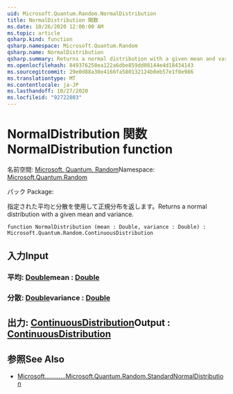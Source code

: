 ```yaml
---
uid: Microsoft.Quantum.Random.NormalDistribution
title: NormalDistribution 関数
ms.date: 10/26/2020 12:00:00 AM
ms.topic: article
qsharp.kind: function
qsharp.namespace: Microsoft.Quantum.Random
qsharp.name: NormalDistribution
qsharp.summary: Returns a normal distribution with a given mean and variance.
ms.openlocfilehash: 849376258ea122a6dbe859dd08144e4d18434143
ms.sourcegitcommit: 29e0d88a30e4166fa580132124b0eb57e1f0e986
ms.translationtype: MT
ms.contentlocale: ja-JP
ms.lasthandoff: 10/27/2020
ms.locfileid: "92722803"
---
```

# <a name="normaldistribution-function"></a><span data-ttu-id="a8667-102">NormalDistribution 関数</span><span class="sxs-lookup"><span data-stu-id="a8667-102">NormalDistribution function</span></span>

<span data-ttu-id="a8667-103">名前空間: [Microsoft. Quantum. Random](xref:Microsoft.Quantum.Random)</span><span class="sxs-lookup"><span data-stu-id="a8667-103">Namespace: [Microsoft.Quantum.Random](xref:Microsoft.Quantum.Random)</span></span>

<span data-ttu-id="a8667-104">パック [](https://nuget.org/packages/)</span><span class="sxs-lookup"><span data-stu-id="a8667-104">Package: [](https://nuget.org/packages/)</span></span>


<span data-ttu-id="a8667-105">指定された平均と分散を使用して正規分布を返します。</span><span class="sxs-lookup"><span data-stu-id="a8667-105">Returns a normal distribution with a given mean and variance.</span></span>

```qsharp
function NormalDistribution (mean : Double, variance : Double) : Microsoft.Quantum.Random.ContinuousDistribution
```


## <a name="input"></a><span data-ttu-id="a8667-106">入力</span><span class="sxs-lookup"><span data-stu-id="a8667-106">Input</span></span>

### <a name="mean--double"></a><span data-ttu-id="a8667-107">平均: [Double](xref:microsoft.quantum.lang-ref.double)</span><span class="sxs-lookup"><span data-stu-id="a8667-107">mean : [Double](xref:microsoft.quantum.lang-ref.double)</span></span>




### <a name="variance--double"></a><span data-ttu-id="a8667-108">分散: [Double](xref:microsoft.quantum.lang-ref.double)</span><span class="sxs-lookup"><span data-stu-id="a8667-108">variance : [Double](xref:microsoft.quantum.lang-ref.double)</span></span>





## <a name="output--continuousdistribution"></a><span data-ttu-id="a8667-109">出力: [ContinuousDistribution](xref:Microsoft.Quantum.Random.ContinuousDistribution)</span><span class="sxs-lookup"><span data-stu-id="a8667-109">Output : [ContinuousDistribution](xref:Microsoft.Quantum.Random.ContinuousDistribution)</span></span>



## <a name="see-also"></a><span data-ttu-id="a8667-110">参照</span><span class="sxs-lookup"><span data-stu-id="a8667-110">See Also</span></span>

- [<span data-ttu-id="a8667-111">Microsoft............</span><span class="sxs-lookup"><span data-stu-id="a8667-111">Microsoft.Quantum.Random.StandardNormalDistribution</span></span>](xref:Microsoft.Quantum.Random.StandardNormalDistribution)